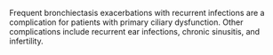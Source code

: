 Frequent bronchiectasis exacerbations with recurrent infections are a complication for patients with primary ciliary dysfunction. Other complications include recurrent ear infections, chronic sinusitis, and infertility.